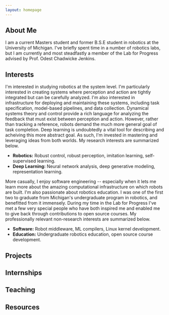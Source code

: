 ```yaml
---
layout: homepage
---
```


## About Me

I am a current Masters student and former B.S.E student in robotics at the University of Michigan. I've briefly spent time in a number of robotics labs, but I am currently and most steadfastly a member of the Lab for Progress advised by Prof. Odest Chadwicke Jenkins.

## Interests

I'm interested in studying robotics at the system level. I'm particularly interested in creating systems where perception and action are tightly integrated but can be carefully analyzed. I'm also interested in infrastructure for deploying and maintaining these systems, including task specification, model-based pipelines, and data collection. Dynamical systems theory and control provide a rich language for analyzing the feedback that must exist between perception and action. However, rather than tracking a reference, robots demand the much more general goal of task completion. Deep learning is undoubtedly a vital tool for describing and acheiving this more abstract goal. As such, I'm invested in mastering and leveraging ideas from both worlds. My research interests are summarized below. 

- **Robotics:** Robust control, robust perception, imitation learning, self-supervised learning. 
- **Deep Learning:** Neural network analysis, deep generative modeling, representation learning.

More casually, I enjoy software engineering -- especially when it lets me learn more about the amazing computational infrastructure on which robots are built. I'm also passionate about robotics education. I was one of the first two to graduate from Michigan's undergraduate program in robotics, and benefitted from it immensely. During my time in the Lab for Progress I've met a few very special people who have both inspired me and enabled me to give back through contributions to open source courses. My professionally relevant non-research interests are summarized below. 

- **Software:** Robot middleware, ML compilers, Linux kernel development.
- **Education:** Undergraduate robotics education, open source course development.

## Projects

## Internships

## Teaching

## Resources

<!-- {% include_relative _includes/publications.md %} -->

<!-- {% include_relative _includes/services.md %} -->
